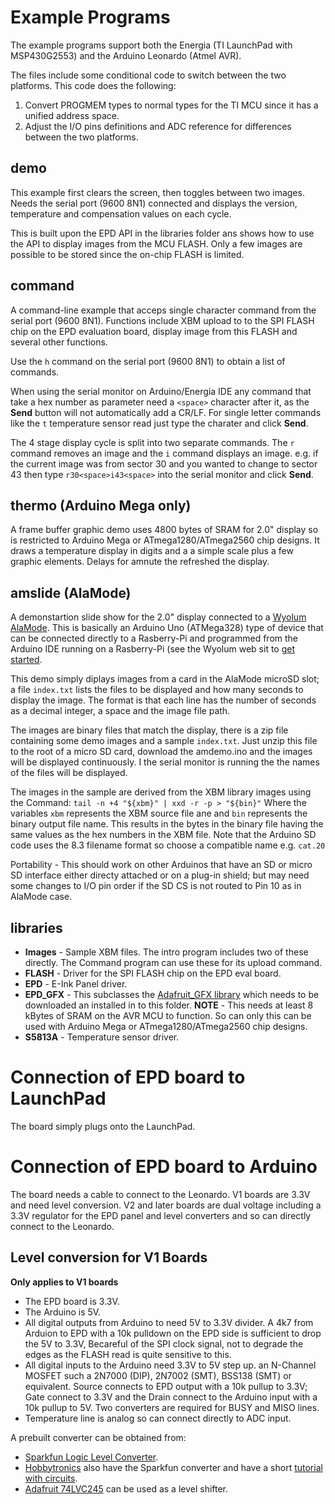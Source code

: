 # Example Programs

The example programs support both the Energia (TI LaunchPad with MSP430G2553)
and the Arduino Leonardo (Atmel AVR).

The files include some conditional code to switch between the two platforms.
This code does the following:

1. Convert PROGMEM types to normal types for the TI MCU since it has a unified
   address space.
2. Adjust the I/O pins definitions and ADC reference for differences between
   the two platforms.

## demo

This example first clears the screen, then toggles between two images.
Needs the serial port (9600 8N1) connected and displays the version,
temperature and compensation values on each cycle.

This is built upon the EPD API in the libraries folder ans shows how
to use the API to display images from the MCU FLASH.  Only a few images
are possible to be stored since the on-chip FLASH is limited.

## command

A command-line example that acceps single character command from the
serial port (9600 8N1).  Functions include XBM upload to to the SPI
FLASH chip on the EPD evaluation board, display image from this FLASH
and several other functions.

Use the `h` command on the serial port (9600 8N1) to obtain a list
of commands.

When using the serial monitor on Arduino/Energia IDE any command that
take a hex number as parameter need a `<space>` character after it, as
the **Send** button will not automatically add a CR/LF.  For single
letter commands like the `t` temperature sensor read just type the
charater and click **Send**.

The 4 stage display cycle is split into two separate commands. The `r`
command removes an image and the `i` command displays an image.
e.g. if the current image was from sector 30 and you wanted to change
to sector 43 then type `r30<space>i43<space>` into the serial monitor
and click **Send**.

## thermo (Arduino Mega only)

A frame buffer graphic demo uses 4800 bytes of SRAM for 2.0" display
so is restricted to Arduino Mega or ATmega1280/ATmega2560 chip
designs.  It draws a temperature display in digits and a a simple
scale plus a few graphic elements.  Delays for amnute the refreshed
the display.

## amslide (AlaMode)

A demonstartion slide show for the 2.0" display connected to a
[Wyolum](http://www.wyolum.com)
[AlaMode](http://wyolum.com/projects/alamode/).  This is basically an
Arduino Uno (ATMega328) type of device that can be connected directly
to a Rasberry-Pi and programmed from the Arduino IDE running on a
Rasberry-Pi (see the Wyolum web sit to [get started](http://wyolum.com/projects/alamode/alamode-getting-started/).

This demo simply diplays images from a card in the AlaMode microSD
slot; a file `index.txt` lists the files to be displayed and how many
seconds to display the image.  The format is that each line has the
number of seconds as a decimal integer, a space and the image file
path.

The images are binary files that match the display, there is a zip
file containing some demo images and a sample `index.txt`.  Just unzip
this file to the root of a micro SD card, download the amdemo.ino and
the images will be displayed continuously.  I the serial monitor is
running the the names of the files will be displayed.

The images in the sample are derived from the XBM library images using
the Command: `tail -n +4 "${xbm}" | xxd -r -p > "${bin}"` Where the
variables `xbm` represents the XBM source file ane and `bin`
represents the binary output file name.  This results in the bytes in
the binary file having the same values as the hex numbers in the XBM
file.  Note that the Arduino SD code uses the 8.3 filename format so
choose a compatible name e.g. `cat.20`

Portability - This should work on other Arduinos that have an SD or
micro SD interface either directy attached or on a plug-in shield; but
may need some changes to I/O pin order if the SD CS is not routed to
Pin 10 as in AlaMode case.

## libraries

* **Images** - Sample XBM files.  The intro program includes two of
  these directly.  The Command program can use these for its upload
  command.
* **FLASH** - Driver for the SPI FLASH chip on the EPD eval board.
* **EPD** - E-Ink Panel driver.
* **EPD_GFX** - This subclasses the
  [Adafruit_GFX library](https://github.com/adafruit/Adafruit-GFX-Library)
  which needs to be downloaded an installed in to this folder.
  **NOTE** - This needs at least 8 kBytes of SRAM on the AVR MCU to
  function.  So can only this can be used with Arduino Mega or
  ATmega1280/ATmega2560 chip designs.
* **S5813A** - Temperature sensor driver.


# Connection of EPD board to LaunchPad

The board simply plugs onto the LaunchPad.

# Connection of EPD board to Arduino

The board needs a cable to connect to the Leonardo.  V1 boards are
3.3V and need level conversion. V2 and later boards are dual voltage
including a 3.3V regulator for the EPD panel and level converters and
so can directly connect to the Leonardo.

## Level conversion for V1 Boards

**Only applies to V1 boards**

* The EPD board is 3.3V.
* The Arduino is 5V.
* All digital outputs from Arduino to need 5V to 3.3V divider.  A 4k7
  from Arduion to EPD with a 10k pulldown on the EPD side is
  sufficient to drop the 5V to 3.3V, Becareful of the SPI clock
  signal, not to degrade the edges as the FLASH read is quite
  sensitive to this.
* All digital inputs to the Arduino need 3.3V to 5V step up.  an
  N-Channel MOSFET such a 2N7000 (DIP), 2N7002 (SMT), BSS138 (SMT) or
  equivalent. Source connects to EPD output with a 10k pullup to 3.3V;
  Gate connect to 3.3V and the Drain connect to the Arduino input with
  a 10k pullup to 5V.  Two converters are required for BUSY and MISO lines.
* Temperature line is analog so can connect directly to ADC input.

A prebuilt converter can be obtained from:

* [Sparkfun Logic Level Converter](https://www.sparkfun.com/products/8745).
* [Hobbytronics](http://www.hobbytronics.co.uk) also have the Sparkfun converter and have a short
  [tutorial with circuits](http://www.hobbytronics.co.uk/mosfet-voltage-level-converter).
* [Adafruit 74LVC245](http://www.adafruit.com/products/735) can be used as a level shifter.
